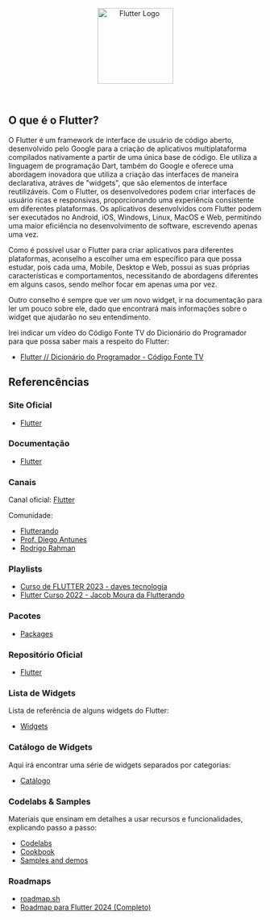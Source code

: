 <p align="center">
    <image src="../logos/flutter-logo.png"  height="150px" alt="Flutter Logo" />
</p>

</br>

## O que é o Flutter?

O Flutter é um framework de interface de usuário de código aberto, desenvolvido pelo Google para a criação de aplicativos multiplataforma compilados nativamente a partir de uma única base de código. Ele utiliza a linguagem de programação Dart, também do Google e oferece uma abordagem inovadora que utiliza a criação das interfaces de maneira declarativa, atráves de "widgets", que são elementos de interface reutilizáveis. Com o Flutter, os desenvolvedores podem criar interfaces de usuário ricas e responsivas, proporcionando uma experiência consistente em diferentes plataformas. Os aplicativos desenvolvidos com Flutter podem ser executados no Android, iOS, Windows, Linux, MacOS e Web, permitindo uma maior eficiência no desenvolvimento de software, escrevendo apenas uma vez.

Como é possível usar o Flutter para criar aplicativos para diferentes plataformas, aconselho a escolher uma em específico para que possa estudar, pois cada uma, Mobile, Desktop e Web, possui as suas próprias características e comportamentos, necessitando de abordagens diferentes em alguns casos, sendo melhor focar em apenas uma por vez.

Outro conselho é sempre que ver um novo widget, ir na documentação para ler um pouco sobre ele, dado que encontrará mais informações sobre o widget que ajudarão no seu entendimento.

Irei indicar um vídeo do Código Fonte TV do Dicionário do Programador para que possa saber mais a respeito do Flutter:

- [Flutter // Dicionário do Programador - Código Fonte TV](https://youtu.be/XkEA4xT34jg?si=t2W_7s3-TyaHVURK/)

## Referencências

### Site Oficial

- [Flutter](https://flutter.dev/)

### Documentação

- [Flutter](https://docs.flutter.dev/)

### Canais

Canal oficial: [Flutter](https://www.youtube.com/@flutterdev/)

Comunidade:
- [Flutterando](https://www.youtube.com/@FlutterandoTV/)
- [Prof. Diego Antunes](https://www.youtube.com/@drantunes/)
- [Rodrigo Rahman](https://www.youtube.com/@rodrigorahman/)

### Playlists

- [Curso de FLUTTER 2023 - daves tecnologia](https://www.youtube.com/watch?v=fgloD9-8GNE&list=PL5EmR7zuTn_Yu_YV2pT0h0843vRGiTMtx&pp=iAQB/)
- [Flutter Curso 2022 - Jacob Moura da Flutterando](https://www.youtube.com/watch?v=Wdn6peqH9ZQ&list=PLlBnICoI-g-fuy5jZiCufhFip1BlBswI7/)

### Pacotes

- [Packages](https://pub.dev/)

### Repositório Oficial

- [Flutter](https://github.com/flutter/flutter/)

### Lista de Widgets

Lista de referência de alguns widgets do Flutter:

- [Widgets](https://docs.flutter.dev/reference/widgets/)

### Catálogo de Widgets

Aqui irá encontrar uma série de widgets separados por categorias:

- [Catálogo](https://docs.flutter.dev/ui/widgets/)

### Codelabs & Samples

Materiais que ensinam em detalhes a usar recursos e funcionalidades, explicando passo a passo:

- [Codelabs](https://docs.flutter.dev/codelabs/)
- [Cookbook](https://docs.flutter.dev/cookbook)
- [Samples and demos](https://flutter.github.io/samples/)

### Roadmaps

- [roadmap.sh](https://roadmap.sh/flutter/)
- [Roadmap para Flutter 2024 (Completo)](https://youtu.be/F2o4QRZ-VIE?si=IgAddmDzgunW_vpM/)
